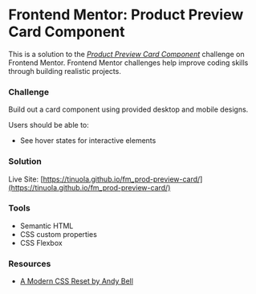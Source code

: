 # Frontend Mentor: Product Preview Card Component
This is a solution to the _[Product Preview Card Component](https://www.frontendmentor.io/challenges/product-preview-card-component-GO7UmttRfa)_ challenge on Frontend Mentor. Frontend Mentor challenges help improve coding skills through building realistic projects.


### Challenge
Build out a card component using provided desktop and mobile designs.

Users should be able to:

- See hover states for interactive elements

### Solution
Live Site: [https://tinuola.github.io/fm_prod-preview-card/](https://tinuola.github.io/fm_prod-preview-card/)


### Tools
- Semantic HTML
- CSS custom properties
- CSS Flexbox

### Resources
- [A Modern CSS Reset by Andy Bell](https://piccalil.li/blog/a-modern-css-reset/)
